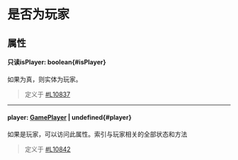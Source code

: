 <script setup>
import '/style.css'
</script>
# 是否为玩家
## 属性

#### <font id="API" /><font id="ReadOnly">只读</font>isPlayer<font id="Type">: boolean</font>{#isPlayer} 

如果为真，则实体为玩家。

> 定义于 [#L10837](https://github.com/box3lab/arena_dts/blob/main/GameAPI.d.ts#L10837)

---


#### <font id="API" />player<font id="Type">: [GamePlayer](https://www.yuque.com/box3lab/api/inriuuvzg5yb54kv) | undefined</font>{#player} 

如果是玩家，可以访问此属性。索引与玩家相关的全部状态和方法

> 定义于 [#L10842](https://github.com/box3lab/arena_dts/blob/main/GameAPI.d.ts#L10842)